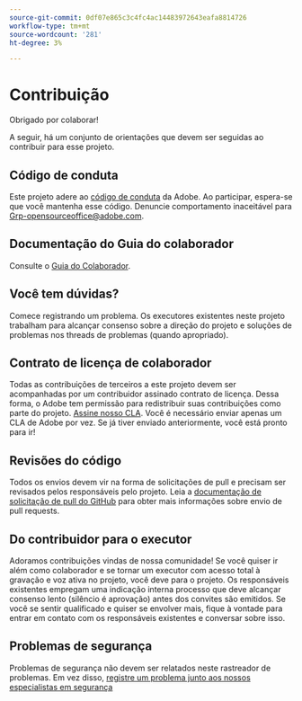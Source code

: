 ```yaml
---
source-git-commit: 0df07e865c3c4fc4ac14483972643eafa8814726
workflow-type: tm+mt
source-wordcount: '281'
ht-degree: 3%

---
```

# Contribuição

Obrigado por colaborar!

A seguir, há um conjunto de orientações que devem ser seguidas ao contribuir para esse projeto.

## Código de conduta

Este projeto adere ao [código de conduta](code-of-conduct.md) da Adobe. Ao participar,
espera-se que você mantenha esse código. Denuncie comportamento inaceitável para
[Grp-opensourceoffice@adobe.com](mailto:Grp-opensourceoffice@adobe.com).

## Documentação do Guia do colaborador

Consulte o [Guia do Colaborador](https://experienceleague.adobe.com/docs/contributor/contributor-guide/introduction.html?lang=pt-BR).

## Você tem dúvidas?

Comece registrando um problema. Os executores existentes neste projeto trabalham para alcançar
consenso sobre a direção do projeto e soluções de problemas nos threads de problemas
(quando apropriado).

## Contrato de licença de colaborador

Todas as contribuições de terceiros a este projeto devem ser acompanhadas por um contribuidor assinado
contrato de licença. Dessa forma, o Adobe tem permissão para redistribuir suas contribuições
como parte do projeto. [Assine nosso CLA](https://opensource.adobe.com/cla.html). Você
é necessário enviar apenas um CLA de Adobe por vez. Se já tiver enviado anteriormente,
você está pronto para ir!

## Revisões do código

Todos os envios devem vir na forma de solicitações de pull e precisam ser revisados
pelos responsáveis pelo projeto. Leia a [documentação de solicitação de pull do GitHub](https://docs.github.com/articles/about-pull-requests/)
para obter mais informações sobre envio de pull requests.

<!--
Lastly, please follow the [pull request template](PULL_REQUEST_TEMPLATE.md) when
submitting a pull request!
-->

## Do contribuidor para o executor

Adoramos contribuições vindas de nossa comunidade! Se você quiser ir além como colaborador
e se tornar um executor com acesso total à gravação e voz ativa no projeto, você deve
para o projeto. Os responsáveis existentes empregam uma indicação interna
processo que deve alcançar consenso lento (silêncio é aprovação) antes dos convites
são emitidos. Se você se sentir qualificado e quiser se envolver mais,
fique à vontade para entrar em contato com os responsáveis existentes e conversar sobre isso.

## Problemas de segurança

Problemas de segurança não devem ser relatados neste rastreador de problemas. Em vez disso, [registre um problema junto aos nossos especialistas em segurança](https://helpx.adobe.com/br/security/alertus.html)

